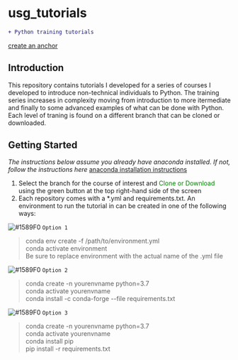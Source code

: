 # usg_tutorials
```diff
+ Python training tutorials
```
[create an anchor](##Introduction)

## Introduction
This repository contains tutorials I developed for a series of courses I developed to introduce non-technical individuals to Python.  The training series increases in complexity moving from introduction to more itermediate and finally to some advanced examples of what can be done with Python.  Each level of traning is found on a different branch that can be cloned or downloaded.

## Getting Started
*The instructions below assume you already have anaconda installed.  If not, follow the instructions here* <a href="https://docs.anaconda.com/anaconda/install/">anaconda installation instructions</a>
1. Select the branch for the course of interest and <font color="green">Clone or Download</font> using the green button at the top right-hand side of the screen <br>
2. Each repository comes with a <span>&#42;</span>.yml and requirements.txt.  An environment to run the tutorial in can be created in one of the following ways:

![#1589F0](https://placehold.it/15/1589F0/000000?text=+) `Option 1`
<blockquote> 
    <p> 
        conda env create -f /path/to/environment.yml 
        <br>conda activate environment
        <br>Be sure to replace environment with the actual name of the .yml file
    </p> 
</blockquote>

![#1589F0](https://placehold.it/15/1589F0/000000?text=+) `Option 2`
<blockquote> 
    <p> 
        conda create -n yourenvname python=3.7
        <br>conda activate yourenvname
        <br>conda install -c conda-forge --file requirements.txt
    </p> 
</blockquote>

![#1589F0](https://placehold.it/15/1589F0/000000?text=+) `Option 3`
<blockquote> 
    <p> 
        conda create -n yourenvname python=3.7
        <br>conda activate yourenvname
        <br>conda install pip
        <br>pip install -r requirements.txt
    </p> 
</blockquote>
